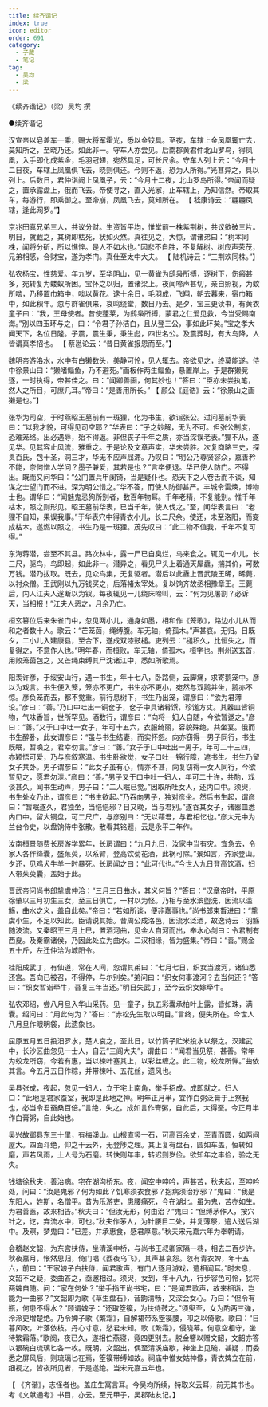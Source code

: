 ```yaml
---
title: 续齐谐记
index: true
icon: editor
order: 691
category:
  - 子藏
  - 笔记
tag:
  - 吴均
  - 梁
---
```


《续齐谐记》（梁）吴均 撰  

●续齐谐记  

汉宣帝以皂盖车一乘，赐大将军霍光，悉以金铰具。至夜，车辖上金凤凰辄亡去，莫知所之，至晓乃还。如此非一。守车人亦尝见。后南郡黄君仲北山罗鸟，得凤凰，入手即化成紫金，毛羽冠翅，宛然具足，可长尺余。守车人列上云：“今月十二日夜，车辖上凤凰俱飞去，晓则俱还。今则不返，恐为人所得。”光甚异之，具以列上。后数日，君仲诣阙上凤凰子，云：“今月十二夜，北山罗鸟所得。”帝闻而疑之，置承露盘上，俄而飞去。帝使寻之，直入光家，止车辖上，乃知信然。帝取其车，每游行，即乘御之。至帝崩，凤凰飞去，莫知所在。 【 嵇康诗云：“翩翩凤辖，逢此网罗。”】  

京兆田真兄弟三人，共议分财。生资皆平均，惟堂前一株紫荆树，共议欲破三片。明日，就截之，其树即枯死，状如火然。真往见之，大惊，谓诸弟曰：“树本同株，闻将分斫，所以憔悴。是人不如木也。”因悲不自胜，不复解树。树应声荣茂，兄弟相感，合财宝，遂为孝门。真仕至太中大夫。 【 陆机诗云：“三荆欢同株。”】  

弘农杨宝，性慈爱。年九岁，至华阴山，见一黄雀为鸱枭所搏，逐树下，伤瘢甚多，宛转复为蝼蚁所困。宝怀之以归，置诸梁上。夜闻啼声甚切，亲自照视，为蚊所啮，乃移置巾箱中，啖以黄花。逮十余日，毛羽成，飞翔，朝去暮来，宿巾箱中，如此积年。忽与群雀俱来，哀鸣绕堂，数日乃去。是夕，宝三更读书，有黄衣童子曰：“我，王母使者。昔使蓬莱，为鸱枭所搏，蒙君之仁爱见救，今当受赐南海。”别以四玉环与之，曰：“令君子孙洁白，且从登三公，事如此环矣。”宝之孝大闻天下，名位日隆。子震，震生秉，秉生彪，四世名公。及震葬时，有大鸟降，人皆谓真孝招也。 【 蔡邕论云：“昔日黄雀报恩而至。”】  

魏明帝游洛水，水中有白獭数头，美静可怜，见人辄去。帝欲见之，终莫能遂。侍中徐景山曰：“獭嗜鲻鱼，乃不避死。”画板作两生鲻鱼，悬置岸上。于是群獭竞逐，一时执得，帝甚佳之。曰：“闻卿善画，何其妙也！”答曰：“臣亦未尝执笔，然人之所目，可庶几耳。”帝曰：“是善用所长。” 【 颜公《庭诰》云：“徐景山之画獭是也。”】  

张华为司空，于时燕昭王墓前有一斑狸，化为书生，欲诣张公。过问墓前华表曰：“以我才貌，可得见司空耶？”华表曰：“子之妙解，无为不可。但张公制度，恐难笼络。出必遇辱，殆不得返。非但丧子千年之质，亦当深误老表。”狸不从，遂见华。见其容止风流，雅重之。于是论及文章声实，华未尝胜。次复商略三史，探贯百氏，包十圣，洞三才，华无不应声屈滞。乃叹曰：“明公乃尊贤容众，嘉善矜不能，奈何憎人学问？墨子兼爱，其若是也？”言卒便退。华已使人防门。不得出。既而又问华曰：“公门置兵甲阑锜，当是疑仆也。恐天下之人卷舌而不谈，知谋之士望门而不进。深为明公惜之。”华不答，而使人防御甚严。丰城令雷焕，博物士也。谓华曰：“闻魅鬼忌狗所别者，数百年物耳。千年老精，不复能别。惟千年枯木，照之则形见。昭王墓前华表，已当千年，使人伐之。”至，闻华表言曰：“老狸不自知，果误我事。”于华表穴中得青衣小儿，长二尺余。使还，未至洛阳，而変成枯木。遂燃以照之，书生乃是一斑狸。茂先叹曰：“此二物不值我，千年不复可得。”  

东海蒋潜，尝至不其县。路次林中，露一尸已自臭烂，鸟来食之。辄见一小儿，长三尺，驱鸟，鸟即起，如此非一。潜异之，看见尸头上着通天犀纛，揣其价，可数万钱。潜乃拔取。既去，见众鸟集，无复驱者。潜后以此纛上晋武陵王晞，晞薨，以衬众僧。王武刚以九万钱买之，后落褚太宰处。复以饷齐故丞相豫章王。王薨后，内人江夫人遂断以为钗。每夜辄见一儿绕床啼叫，云：“何为见屠割？必诉天，当相报！”江夫人恶之，月余乃亡。  

桓玄篡位后来朱雀门中，忽见两小儿，通身如墨，相和作《笼歌》，路边小儿从而和之者数十人。歌云：“芒笼茵，绳缚腹。车无轴，倚孤木。”声甚哀。无归。日既夕，二小儿入建康县，至合下，遂成双漆鼓槌。吏列云：“槌积久，比恒失之，而复得之，不意作人也。”明年春，而桓败。车无轴，倚孤木，桓字也。荆州送玄首，用败笼茵包之，又芒绳束缚其尸沈诸江中，悉如所歌焉。  

阳羡许彦，于绥安山行，遇一书生，年十七八，卧路侧，云脚痛，求寄鹅笼中。彦以为戏言。书生便入笼，笼亦不更广，书生亦不更小，宛然与双鹅并坐，鹅亦不惊。彦负笼而去，都不觉重。前行息树下，书生乃出笼，谓彦曰：“欲为君薄设。”彦曰：“善。”乃口中吐出一铜奁子，奁子中具诸肴馔，珍馐方丈。其器皿皆铜物，气味香旨，世所罕见。酒数行，谓彦曰：“向将一妇人自随，今欲暂邀之。”彦曰：“善。”又于口中吐一女子，年可十五六，衣服绮丽，容貌殊绝，共坐宴。俄而书生醉卧，此女谓彦曰：“虽与书生结妻，而实怀怨。向亦窃得一男子同行，书生既眠，暂唤之，君幸勿言。”彦曰：“善。”女子于口中吐出一男子，年可二十三四，亦颖悟可爱，乃与彦叙寒温。书生卧欲觉，女子口吐一锦行障，遮书生。书生乃留女子共卧。男子谓彦曰：“此女子虽有心，情亦不甚，向复窃得一女人同行，今欲暂见之，愿君勿泄。”彦曰：“善。”男子又于口中吐一妇人，年可二十许，共酌，戏谈甚久。闻书生动声，男子曰：“二人眠已觉。”因取所吐女人，还内口中。须臾，书生处女乃出，谓彦曰：“书生欲起。”乃吞向男子，独对彦坐。然后书生起，谓彦曰：“暂眠遂久，君独坐，当悒悒邪？日又晚，当与君别。”遂吞其女子，诸器皿悉内口中。留大铜盘，可二尺广，与彦别曰：“无以藉君，与君相忆也。”彦大元中为兰台令史，以盘饷侍中张散。散看其铭题，云是永平三年作。  

汝南桓景随费长房游学累年，长房谓曰：“九月九日，汝家中当有灾。宜急去，令家人各作绛囊，盛茱萸，以系臂，登高饮菊花酒，此祸可除。”景如言，齐家登山。夕还，见鸡犬牛羊一时暴死。长房闻之曰：“此可代也。”今世人九日登高饮酒，妇人带茱萸囊，盖始于此。  

晋武帝问尚书郎挚虞仲洽：“三月三日曲水，其义何旨？”答曰：“汉章帝时，平原徐肇以三月初生三女，至三日俱亡，一村以为怪。乃相与至水滨盥洗，因流以滥觞，曲水之义，盖自此矣。”帝曰：“若如所谈，便非嘉事也。”尚书郎束晳进曰：“挚虞小生，不足以知此。臣请说其始。昔周公成洛邑，因流水泛酒，故逸诗云：羽觞随波流。又秦昭王三月上巳，置酒河曲，见金人自河而出，奉水心剑曰：令君制有西夏。及秦霸诸侯，乃因此处立为曲水。二汉相缘，皆为盛集。”帝曰：“善。”赐金五十斤，左迁仲洽为城阳令。  

桂阳成武丁，有仙道，常在人间，忽谓其弟曰：“七月七日，织女当渡河，诸仙悉还宫。吾向已被召，不得停，与尔别矣。”弟问曰：“织女何事渡河？去当何还？”答曰：“织女暂诣牵牛，吾复三年当还。”明日失武丁，至今云织女嫁牵牛。  

弘农邓绍，尝八月旦入华山采药。见一童子，执五彩囊承柏叶上露，皆如珠，满囊。绍问曰：“用此何为？”答曰：“赤松先生取以明目。”言终，便失所在。今世人八月旦作眼明袋，此遗象也。  

屈原五月五日投汨罗水，楚人哀之，至此日，以竹筒子贮米投水以祭之。汉建武中，长沙区曲忽见一士人，自云“三闾大夫”，谓曲曰：“闻君当见祭，甚善。常年为蛟龙所窃，今若有惠，当以楝叶塞其上，以彩丝缠之。此二物，蛟龙所惮。”曲依其言。今五月五日作粽，并带楝叶、五花丝，遗风也。  

吴县张成，夜起，忽见一妇人，立于宅上南角，举手招成。成即就之。妇人曰：“此地是君家蚕室，我即是此地之神。明年正月半，宜作白粥泛膏于上祭我也，必当令君蚕桑百倍。”言绝，失之。成如言作膏粥，自此后，大得蚕。今正月半作白膏粥，自此始也。  

吴兴故邺县东三十里，有梅溪山。山根直竖一石，可高百余丈，至青而圆，如两间屋大。四面斗绝，仰之干云外，无登陟之理。其上复有盘石，圆如车盖，恒转如磨，声若风雨，土人号为石磨。转快则年丰，转迟则岁俭。欲知年之丰俭，验之无失。  

钱塘徐秋夫，善治病。宅在湖沟桥东。夜，闻空中呻吟，声甚苦，秋夫起，至呻吟处，问曰：“汝是鬼邪？何为如此？饥寒须衣食邪？抱病须治疗邪？”鬼曰：“我是东阳人，姓斯，名僧平。昔为乐游吏，患腰痛死，今在湖北。虽为鬼，苦亦如生。为君善医，故来相告。”秋夫曰：“但汝无形，何由治？”鬼曰：“但缚茅作人，按穴针之，讫，弃流水中，可也。”秋夫作茅人，为针腰目二处，并复薄祭，遣人送后湖中。及暝，梦鬼曰：“已差。并承惠食，感君厚意。”秋夫宋元嘉六年为奉朝请。  

会稽赵文韶，为东宫扶侍，坐清溪中桥，与尚书王叔卿家隔一巷，相去二百步许。秋夜嘉月，怅然思归，倚门唱《西夜乌飞》，其声甚哀怨。忽有青衣婢，年十五六，前曰：“王家娘子白扶侍，闻君歌声，有门人逐月游戏，遣相闻耳。”时未息，文韶不之疑，委曲答之，亟邀相过。须臾，女到，年十八九，行步容色可怜，犹将两婢自随。问：“家在何处？“举手指王尚书宅，曰：“是闻君歌声，故来相诣，岂能为一曲邪？”文韶即为歌《草生盘石》，音韵清畅，又深会女心。乃曰：“但令有瓶，何患不得水？”顾谓婢子：“还取箜篌，为扶侍鼓之。”须臾至，女为酌两三弹，泠泠更增楚绝。乃令婢子歌《繁霜》，自解裙带系箜篌腰，叩之以倚歌。歌曰：“日暮风吹，叶落依枝。丹心寸意，愁君未知。歌《繁霜》，侵晓幕。何意空相守，坐待繁霜落。”歌阕，夜已久，遂相伫燕寝，竟四更别去。脱金簪以赠文韶，文韶亦答以银碗白琉璃匕各一枚。既明，文韶出，偶至清溪庙歇，神坐上见碗，甚疑；而委悉之屏风后，则琉璃匕在焉，箜篌带缚如故。祠庙中惟女姑神像，青衣婢立在前，细视之，皆夜所见者，于是遂绝。当宋元嘉五年也。  

【 《齐谐》，志怪者也。盖庄生寓言耳。今吴均所续，特取义云耳，前无其书也。考《文献通考》书目，亦云。至元甲子，吴郡陆友记。】  
